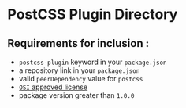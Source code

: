 # PostCSS Plugin Directory

## Requirements for inclusion :

- `postcss-plugin` keyword in your `package.json`
- a repository link in your `package.json`
- valid `peerDependency` value for `postcss`
- [`OSI` approved license](https://opensource.org/licenses/alphabetical)
- package version greater than `1.0.0`
